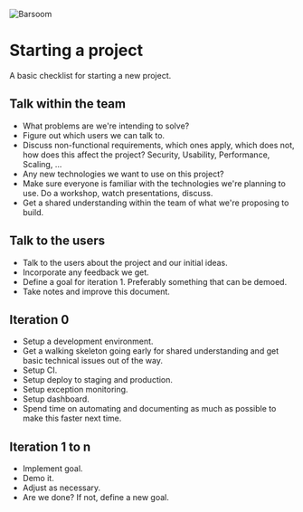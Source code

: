 ![Barsoom](http://barsoom.se/barsoom.png)

# Starting a project

A basic checklist for starting a new project.

## Talk within the team

* What problems are we're intending to solve?
* Figure out which users we can talk to.
* Discuss non-functional requirements, which ones apply, which does not, how does this affect the project? Security, Usability, Performance, Scaling, ...
* Any new technologies we want to use on this project?
* Make sure everyone is familiar with the technologies we're planning to use. Do a workshop, watch presentations, discuss.
* Get a shared understanding within the team of what we're proposing to build.

## Talk to the users

* Talk to the users about the project and our initial ideas.
* Incorporate any feedback we get.
* Define a goal for iteration 1. Preferably something that can be demoed.
* Take notes and improve this document.

## Iteration 0

* Setup a development environment.
* Get a walking skeleton going early for shared understanding and get basic technical issues out of the way.
* Setup CI.
* Setup deploy to staging and production.
* Setup exception monitoring.
* Setup dashboard.
* Spend time on automating and documenting as much as possible to make this faster next time.

## Iteration 1 to n

* Implement goal.
* Demo it.
* Adjust as necessary.
* Are we done? If not, define a new goal.
